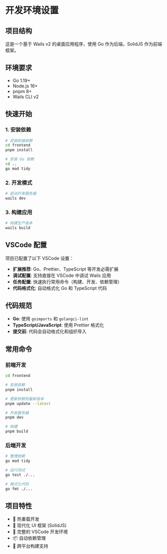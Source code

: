 # 开发环境设置

## 项目结构

这是一个基于 Wails v2 的桌面应用程序，使用 Go 作为后端，SolidJS 作为前端框架。

## 环境要求

- Go 1.19+
- Node.js 16+
- pnpm 8+
- Wails CLI v2

## 快速开始

### 1. 安装依赖

```bash
# 安装前端依赖
cd frontend
pnpm install

# 安装 Go 依赖
cd ..
go mod tidy
```

### 2. 开发模式

```bash
# 启动开发服务器
wails dev
```

### 3. 构建应用

```bash
# 构建生产版本
wails build
```

## VSCode 配置

项目已配置了以下 VSCode 设置：

- **扩展推荐**: Go、Prettier、TypeScript 等开发必需扩展
- **调试配置**: 支持直接在 VSCode 中调试 Wails 应用
- **任务配置**: 快速执行常用命令（构建、开发、依赖管理）
- **代码格式化**: 自动格式化 Go 和 TypeScript 代码

## 代码规范

- **Go**: 使用 `goimports` 和 `golangci-lint`
- **TypeScript/JavaScript**: 使用 Prettier 格式化
- **提交前**: 代码会自动格式化和组织导入

## 常用命令

### 前端开发

```bash
cd frontend

# 安装依赖
pnpm install

# 更新依赖到最新版本
pnpm update --latest

# 开发服务器
pnpm dev

# 构建
pnpm build
```

### 后端开发

```bash
# 整理依赖
go mod tidy

# 运行测试
go test ./...

# 格式化代码
go fmt ./...
```

## 项目特性

- 🚀 热重载开发
- 🎨 现代化 UI 框架 (SolidJS)
- 🔧 完整的 VSCode 开发环境
- 📦 自动依赖管理
- 🎯 跨平台构建支持